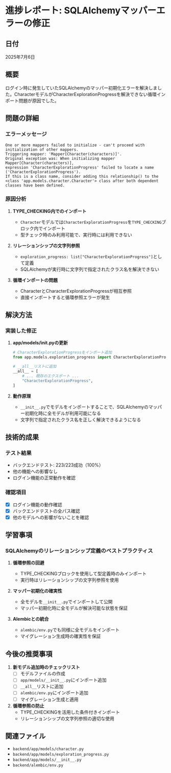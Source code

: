 # 進捗レポート: SQLAlchemyマッパーエラーの修正

## 日付
2025年7月6日

## 概要
ログイン時に発生していたSQLAlchemyのマッパー初期化エラーを解決しました。CharacterモデルがCharacterExplorationProgressを解決できない循環インポート問題が原因でした。

## 問題の詳細

### エラーメッセージ
```
One or more mappers failed to initialize - can't proceed with initialization of other mappers. 
Triggering mapper: 'Mapper[Character(characters)]'. 
Original exception was: When initializing mapper Mapper[Character(characters)], 
expression 'CharacterExplorationProgress' failed to locate a name ('CharacterExplorationProgress'). 
If this is a class name, consider adding this relationship() to the 
<class 'app.models.character.Character'> class after both dependent classes have been defined.
```

### 原因分析
1. **TYPE_CHECKING内でのインポート**
   - `Character`モデルでは`CharacterExplorationProgress`を`TYPE_CHECKING`ブロック内でインポート
   - 型チェック時のみ利用可能で、実行時には利用できない

2. **リレーションシップの文字列参照**
   - `exploration_progress: list["CharacterExplorationProgress"]`として定義
   - SQLAlchemyが実行時に文字列で指定されたクラス名を解決できない

3. **循環インポートの問題**
   - CharacterとCharacterExplorationProgressが相互参照
   - 直接インポートすると循環参照エラーが発生

## 解決方法

### 実装した修正
1. **app/models/__init__.pyの更新**
   ```python
   # CharacterExplorationProgressをインポート追加
   from app.models.exploration_progress import CharacterExplorationProgress
   
   # __all__リストに追加
   __all__ = [
       # ... 既存のエクスポート ...
       "CharacterExplorationProgress",
   ]
   ```

2. **動作原理**
   - `__init__.py`でモデルをインポートすることで、SQLAlchemyのマッパー初期化時に全モデルが利用可能になる
   - 文字列で指定されたクラス名を正しく解決できるようになる

## 技術的成果

### テスト結果
- バックエンドテスト: 223/223成功（100%）
- 他の機能への影響なし
- ログイン機能の正常動作を確認

### 確認項目
- [x] ログイン機能の動作確認
- [x] バックエンドテストの全パス確認
- [x] 他のモデルへの影響がないことを確認

## 学習事項

### SQLAlchemyのリレーションシップ定義のベストプラクティス
1. **循環参照の回避**
   - TYPE_CHECKINGブロックを使用して型定義時のみインポート
   - 実行時はリレーションシップの文字列参照を使用

2. **マッパー初期化の確実性**
   - 全モデルを`__init__.py`でインポートして公開
   - マッパー初期化時に全モデルが解決可能な状態を保証

3. **Alembicとの統合**
   - `alembic/env.py`でも同様に全モデルをインポート
   - マイグレーション生成時の確実性を保証

## 今後の推奨事項

1. **新モデル追加時のチェックリスト**
   - [ ] モデルファイルの作成
   - [ ] `app/models/__init__.py`にインポート追加
   - [ ] `__all__`リストに追加
   - [ ] `alembic/env.py`にインポート追加
   - [ ] マイグレーション生成と適用

2. **循環参照の防止**
   - TYPE_CHECKINGを活用した条件付きインポート
   - リレーションシップの文字列参照の適切な使用

## 関連ファイル
- `backend/app/models/character.py`
- `backend/app/models/exploration_progress.py`
- `backend/app/models/__init__.py`
- `backend/alembic/env.py`